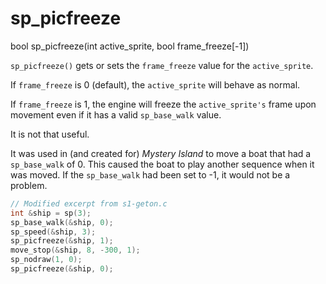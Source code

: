 # sp_picfreeze

<Prototype>bool sp_picfreeze(int active_sprite, bool frame_freeze[-1])</Prototype>

`sp_picfreeze()` gets or sets the `frame_freeze` value for the `active_sprite`.

If `frame_freeze` is 0 (default), the `active_sprite` will behave as normal.

If `frame_freeze` is 1, the engine will freeze the `active_sprite's` frame upon movement even if it has a valid `sp_base_walk` value.

It is not that useful.

It was used in (and created for) *Mystery Island* to move a boat that had a `sp_base_walk` of 0. This caused the boat to play another sequence when it was moved. If the `sp_base_walk` had been set to -1, it would not be a problem.

```c
// Modified excerpt from s1-geton.c
int &ship = sp(3);
sp_base_walk(&ship, 0);
sp_speed(&ship, 3);
sp_picfreeze(&ship, 1);
move_stop(&ship, 8, -300, 1);
sp_nodraw(1, 0);
sp_picfreeze(&ship, 0);
```
